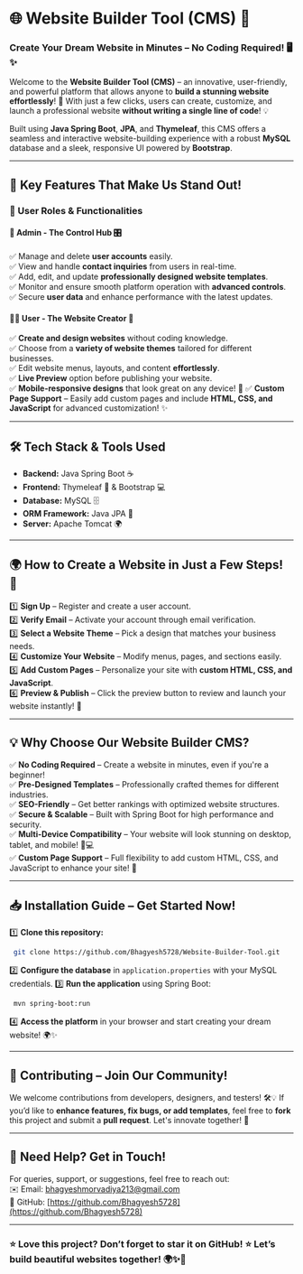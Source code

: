 # 🌐 Website Builder Tool (CMS) 🚀

### **Create Your Dream Website in Minutes – No Coding Required!** 🖥️✨

Welcome to the **Website Builder Tool (CMS)** – an innovative, user-friendly, and powerful platform that allows anyone to **build a stunning website effortlessly**! 🎨 With just a few clicks, users can create, customize, and launch a professional website **without writing a single line of code**! 💡

Built using **Java Spring Boot**, **JPA**, and **Thymeleaf**, this CMS offers a seamless and interactive website-building experience with a robust **MySQL** database and a sleek, responsive UI powered by **Bootstrap**. 

---

## 🚀 Key Features That Make Us Stand Out!

### 👥 User Roles & Functionalities

#### 👑 **Admin - The Control Hub** 🎛️
✅ Manage and delete **user accounts** easily.<br>
✅ View and handle **contact inquiries** from users in real-time.<br>
✅ Add, edit, and update **professionally designed website templates**.<br>
✅ Monitor and ensure smooth platform operation with **advanced controls**.<br>
✅ Secure **user data** and enhance performance with the latest updates.

#### 🧑‍💻 **User - The Website Creator** 🎨
✅ **Create and design websites** without coding knowledge.<br>
✅ Choose from a **variety of website themes** tailored for different businesses.<br>
✅ Edit website menus, layouts, and content **effortlessly**.<br>
✅ **Live Preview** option before publishing your website.<br>
✅ **Mobile-responsive designs** that look great on any device! 📱
✅ **Custom Page Support** – Easily add custom pages and include **HTML, CSS, and JavaScript** for advanced customization! ✨

---

## 🛠️ Tech Stack & Tools Used
- **Backend:** Java Spring Boot ☕
- **Frontend:** Thymeleaf 🎨 & Bootstrap 💻
- **Database:** MySQL 🗄️
- **ORM Framework:** Java JPA 🔗
- **Server:** Apache Tomcat 🌍

---



## 🌍 How to Create a Website in Just a Few Steps! 🚀

1️⃣ **Sign Up** – Register and create a user account.<br>
2️⃣ **Verify Email** – Activate your account through email verification.<br>
3️⃣ **Select a Website Theme** – Pick a design that matches your business needs.<br>
4️⃣ **Customize Your Website** – Modify menus, pages, and sections easily.<br>
5️⃣ **Add Custom Pages** – Personalize your site with **custom HTML, CSS, and JavaScript**.<br>
6️⃣ **Preview & Publish** – Click the preview button to review and launch your website instantly! 🎉

---

## 💡 Why Choose Our Website Builder CMS?
✅ **No Coding Required** – Create a website in minutes, even if you're a beginner!<br>
✅ **Pre-Designed Templates** – Professionally crafted themes for different industries.<br>
✅ **SEO-Friendly** – Get better rankings with optimized website structures.<br>
✅ **Secure & Scalable** – Built with Spring Boot for high performance and security.<br>
✅ **Multi-Device Compatibility** – Your website will look stunning on desktop, tablet, and mobile! 📱💻<br>
✅ **Custom Page Support** – Full flexibility to add custom HTML, CSS, and JavaScript to enhance your site! 🚀

---

## 📥 Installation Guide – Get Started Now!

1️⃣ **Clone this repository:**
```sh
 git clone https://github.com/Bhagyesh5728/Website-Builder-Tool.git
```
2️⃣ **Configure the database** in `application.properties` with your MySQL credentials.
3️⃣ **Run the application** using Spring Boot:
```sh
 mvn spring-boot:run
```
4️⃣ **Access the platform** in your browser and start creating your dream website! 🌍✨

---

## 🤝 Contributing – Join Our Community!
We welcome contributions from developers, designers, and testers! 🛠️💡 If you’d like to **enhance features, fix bugs, or add templates**, feel free to **fork** this project and submit a **pull request**. Let's innovate together! 🚀

---

## 📧 Need Help? Get in Touch!
For queries, support, or suggestions, feel free to reach out:<br>
✉️ Email: [bhagyeshmorvadiya213@gmail.com](mailto:bhagyeshmorvadiya213@gmail.com)<br>
📌 GitHub: [https://github.com/Bhagyesh5728](https://github.com/Bhagyesh5728)<br>


---

### ⭐ Love this project? Don’t forget to **star** it on GitHub! ⭐ Let’s build beautiful websites together! 🌍✨🚀

